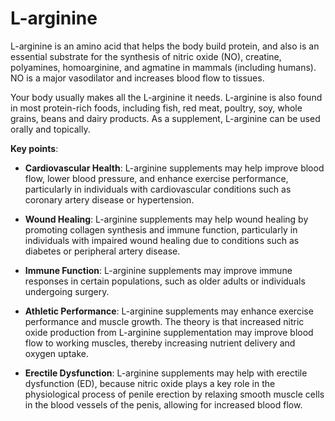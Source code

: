 # L-arginine

L-arginine is an amino acid that helps the body build protein, and also is an essential substrate for the synthesis of nitric oxide (NO), creatine, polyamines, homoarginine, and agmatine in mammals (including humans). NO is a major vasodilator and increases blood flow to tissues.

Your body usually makes all the L-arginine it needs. L-arginine is also found in most protein-rich foods, including fish, red meat, poultry, soy, whole grains, beans and dairy products. As a supplement, L-arginine can be used orally and topically.

**Key points**:

* **Cardiovascular Health**: L-arginine supplements may help improve blood flow, lower blood pressure, and enhance exercise performance, particularly in individuals with cardiovascular conditions such as coronary artery disease or hypertension.

* **Wound Healing**: L-arginine supplements may help wound healing by promoting collagen synthesis and immune function, particularly in individuals with impaired wound healing due to conditions such as diabetes or peripheral artery disease.

* **Immune Function**: L-arginine supplements may improve immune responses in certain populations, such as older adults or individuals undergoing surgery.

* **Athletic Performance**: L-arginine supplements may enhance exercise performance and muscle growth. The theory is that increased nitric oxide production from L-arginine supplementation may improve blood flow to working muscles, thereby increasing nutrient delivery and oxygen uptake.

* **Erectile Dysfunction**: L-arginine supplements may help with erectile dysfunction (ED), because nitric oxide plays a key role in the physiological process of penile erection by relaxing smooth muscle cells in the blood vessels of the penis, allowing for increased blood flow.


